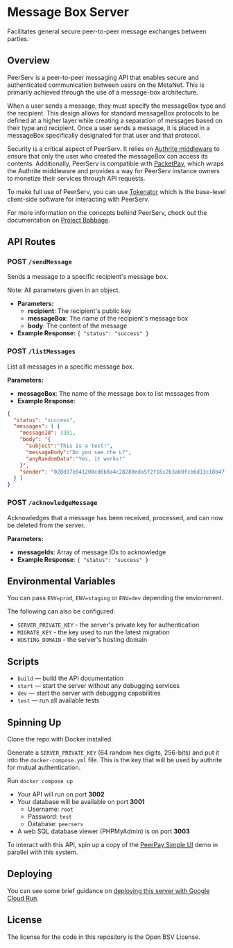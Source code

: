 # Message Box Server

Facilitates general secure peer-to-peer message exchanges between parties.

## Overview

PeerServ is a peer-to-peer messaging API that enables secure and authenticated communication between users on the MetaNet. This is primarily achieved through the use of a message-box architecture.

When a user sends a message, they must specify the messageBox type and the recipient. This design allows for standard messageBox protocols to be defined at a higher layer while creating a separation of messages based on their type and recipient. Once a user sends a message, it is placed in a messageBox specifically designated for that user and that protocol.

Security is a critical aspect of PeerServ. It relies on [Authrite middleware](https://github.com/p2ppsr/authrite-express) to ensure that only the user who created the messageBox can access its contents. Additionally, PeerServ is compatible with [PacketPay](https://github.com/p2ppsr/packetpay-express), which wraps the Authrite middleware and provides a way for PeerServ instance owners to monetize their services through API requests.

To make full use of PeerServ, you can use [Tokenator](https://github.com/p2ppsr/tokenator) which is the base-level client-side software for interacting with PeerServ.

For more information on the concepts behind PeerServ, check out the documentation on [Project Babbage](https://www.projectbabbage.com/docs/peerserv/concepts).

## API Routes

### POST `/sendMessage`

Sends a message to a specific recipient's message box.

Note: All parameters given in an object.
- **Parameters:**
  - **recipient**: The recipient's public key
  - **messageBox**: The name of the recipient's message box
  - **body**: The content of the message
- **Example Response:** `{ "status": "success" }`

### POST `/listMessages`

List all messages in a specific message box.

**Parameters:**
- **messageBox**: The name of the message box to list messages from
- **Example Response**: 
```json
{ 
  "status": "success", 
  "messages": [ {
    "messageId": 3301, 
    "body": '{
      "subject":"This is a test!",
      "messageBody":"Do you see the L?",
      "anyRandomData":"Yes, it works!"
    }',
    "sender": "028d37b941208cd6b8a4c28288eda5f2f16c2b3ab0fcb6d13c18b47fe37b971fc1" 
  } ]
}
```

### POST `/acknowledgeMessage`

Acknowledges that a message has been received, processed, and can now be deleted from the server.

**Parameters:**
- **messageIds**: Array of message IDs to acknowledge
- **Example Response**: `{ "status": "success" }`

## Environmental Variables

You can pass `ENV=prod`, `ENV=staging` or `ENV=dev` depending the enviornment.

The following can also be configured:
- `SERVER_PRIVATE_KEY` - the server's private key for authentication
- `MIGRATE_KEY` - the key used to run the latest migration
- `HOSTING_DOMAIN` - the server's hosting domain

## Scripts

- `build` — build the API documentation
- `start` — start the server without any debugging services
- `dev` — start the server with debugging capabilities
- `test` — run all available tests

## Spinning Up

Clone the repo with Docker installed.

Generate a `SERVER_PRIVATE_KEY` (64 random hex digits, 256-bits) and put it into the `docker-compose.yml` file. This is the key that will be used by authrite for mutual authentication.

Run `docker compose up`
- Your API will run on port **3002**
- Your database will be available on port **3001**
  - Username: `root`
  - Password: `test`
  - Database: `peerserv`
- A web SQL database viewer (PHPMyAdmin) is on port **3003**

To interact with this API, spin up a copy of the [PeerPay Simple UI](https://github.com/p2ppsr/peerpay-simple-ui) demo in parallel with this system.

## Deploying

You can see some brief guidance on [deploying this server with Google Cloud Run](DEPLOYING.md).

## License

The license for the code in this repository is the Open BSV License.
